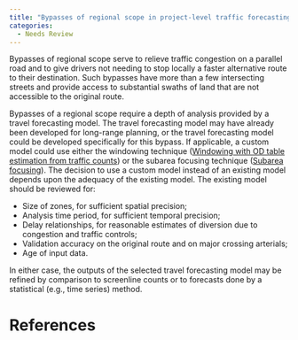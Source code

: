 ```yaml
---
title: "Bypasses of regional scope in project-level traffic forecasting"
categories:
  - Needs Review
---
```


Bypasses of regional scope serve to relieve traffic congestion on a parallel road and to give drivers not needing to stop locally a faster alternative route to their destination. Such bypasses have more than a few intersecting streets and provide access to substantial swaths of land that are not accessible to the original route.

Bypasses of a regional scope require a depth of analysis provided by a travel forecasting model. The travel forecasting model may have already been developed for long-range planning, or the travel forecasting model could be developed specifically for this bypass. If applicable, a custom model could use either the windowing technique ([Windowing with OD table estimation from traffic counts](Windowing_with_OD_table_estimation_from_traffic_counts_in_project-level_traffic_forecasting)) or the subarea focusing technique ([Subarea focusing](Subarea_focusing_in_project-level_traffic_forecasting)).
The decision to use a custom model instead of an existing model depends upon the adequacy of the existing model. The existing model should be reviewed for:

-   Size of zones, for sufficient spatial precision;
-   Analysis time period, for sufficient temporal precision;
-   Delay relationships, for reasonable estimates of diversion due to congestion and traffic controls;
-   Validation accuracy on the original route and on major crossing arterials;
-   Age of input data.

In either case, the outputs of the selected travel forecasting model may be refined by comparison to screenline counts or to forecasts done by a statistical (e.g., time series) method.

References
==========

